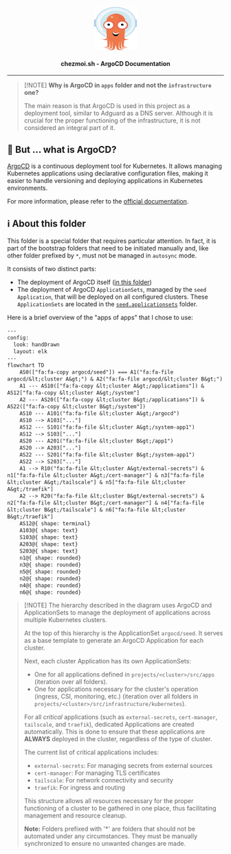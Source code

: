 <!-- markdownlint-disable MD033 -->

<div align="center">
  <img src="../../../../../docs/assets/icons/apps/argo-cd.svg" alt="ArgoCD" width="100" height="100">
</div>

<h4 align="center">chezmoi.sh - ArgoCD Documentation</h4>

***

> \[!NOTE]
> **Why is ArgoCD in `apps` folder and not the `infrastructure` one?**
>
> The main reason is that ArgoCD is used in this project as a deployment tool, similar to Adguard as a DNS server. Although it is crucial for the proper functioning of the infrastructure, it is not considered an integral part of it.

## 🐙 But ... what is ArgoCD?

[ArgoCD](https://argo-cd.readthedocs.io/en/stable/) is a continuous deployment tool for Kubernetes. It allows managing Kubernetes applications using declarative configuration files, making it easier to handle versioning and deploying applications in Kubernetes environments.

For more information, please refer to the [official documentation](https://argo-cd.readthedocs.io/en/stable/).

## ℹ️ About this folder

This folder is a special folder that requires particular attention. In fact, it is part of the bootstrap folders that need to be initiated manually and, like other folder prefixed by `*`, must not be managed in `autosync` mode.

It consists of two distinct parts:

* The deployment of ArgoCD itself ([in this folder](.))
* The deployment of ArgoCD `ApplicationSets`, managed by the `seed` `Application`, that will be deployed on all configured clusters. These `ApplicationSets` are located in the [`seed.applicationsets`](seed.apps) folder.

Here is a brief overview of the "apps of apps" that I chose to use:

```mermaid
---
config:
  look: handDrawn
  layout: elk
---
flowchart TD
    AS0(["fa:fa-copy argocd/seed"]) === A1("fa:fa-file argocd/&lt;cluster A&gt;") & A2("fa:fa-file argocd/&lt;cluster B&gt;")
    A1 --- AS10(["fa:fa-copy &lt;cluster A&gt;/applications"]) & AS12["fa:fa-copy &lt;cluster A&gt;/system"]
    A2 --- AS20(["fa:fa-copy &lt;cluster B&gt;/applications"]) & AS22(["fa:fa-copy &lt;cluster B&gt;/system"])
    AS10 --- A101("fa:fa-file &lt;cluster A&gt;/argocd")
    AS10 --> A103["..."]
    AS12 --- S101("fa:fa-file &lt;cluster A&gt;/system-app1")
    AS12 --> S103["..."]
    AS20 --- A201("fa:fa-file &lt;cluster B&gt;/app1")
    AS20 --> A203["..."]
    AS22 --- S201("fa:fa-file &lt;cluster B&gt;/system-app1")
    AS22 --> S203["..."]
    A1 --> R10("fa:fa-file &lt;cluster A&gt/external-secrets") & n1["fa:fa-file &lt;cluster A&gt;/cert-manager"] & n3["fa:fa-file &lt;cluster A&gt;/tailscale"] & n5["fa:fa-file &lt;cluster A&gt;/traefik"]
    A2 --> R20("fa:fa-file &lt;cluster B&gt/external-secrets") & n2["fa:fa-file &lt;cluster B&gt;/cert-manager"] & n4["fa:fa-file &lt;cluster B&gt;/tailscale"] & n6["fa:fa-file &lt;cluster B&gt;/traefik"]
    AS12@{ shape: terminal}
    A103@{ shape: text}
    S103@{ shape: text}
    A203@{ shape: text}
    S203@{ shape: text}
    n1@{ shape: rounded}
    n3@{ shape: rounded}
    n5@{ shape: rounded}
    n2@{ shape: rounded}
    n4@{ shape: rounded}
    n6@{ shape: rounded}
```

> \[!NOTE]
> The hierarchy described in the diagram uses ArgoCD and ApplicationSets to manage the deployment of applications across multiple Kubernetes clusters.
>
> At the top of this hierarchy is the ApplicationSet `argocd/seed`. It serves as a base template to generate an ArgoCD Application for each cluster.
>
> Next, each cluster Application has its own ApplicationSets:
>
> * One for all applications defined in `projects/<cluster>/src/apps` (iteration over all folders).
> * One for applications necessary for the cluster's operation (ingress, CSI, monitoring, etc.) (iteration over all folders in `projects/<cluster>/src/infrastructure/kubernetes`).
>
> For all *critical* applications (such as `external-secrets`, `cert-manager`, `tailscale`, and `traefik`), dedicated Applications are created automatically. This is done to ensure that
> these applications are **ALWAYS** deployed in the cluster, regardless of the type of cluster.
>
> The current list of critical applications includes:
> * `external-secrets`: For managing secrets from external sources
> * `cert-manager`: For managing TLS certificates
> * `tailscale`: For network connectivity and security
> * `traefik`: For ingress and routing
>
> This structure allows all resources necessary for the proper functioning of a cluster to be gathered in one place, thus facilitating management and resource cleanup.
>
> **Note:** Folders prefixed with '\*' are folders that should not be automated under any circumstances. They must be manually synchronized to ensure no unwanted changes are made.

